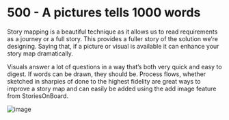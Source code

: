 # 500 - A pictures tells 1000 words

Story mapping is a beautiful technique as it allows us to read requirements as a journey or a full story. This provides a fuller story of the solution weʼre designing. Saying that, if a picture or visual is
available it can enhance your story map dramatically.

Visuals answer a lot of questions in a way thatʼs both very quick and easy to digest. If words can be drawn, they should be. Process flows, whether sketched in sharpies of done to the highest fidelity are great
ways to improve a story map and can easily be added using the add image feature from StoriesOnBoard.

![image](https://github.com/user-attachments/assets/146af398-7c28-4f39-bcf0-2afe9650c988)
